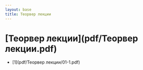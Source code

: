 ```yaml
---
layout: base
title: Теорвер лекции
---
```


# [Теорвер лекции](pdf/Теорвер лекции.pdf)
* [1](pdf/Теорвер лекции/01-1.pdf)

